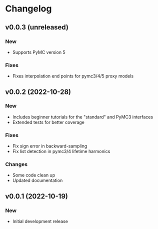Changelog
=========

v0.0.3 (unreleased)
-------------------

### New

- Supports PyMC version 5

### Fixes

- Fixes interpolation end points for pymc3/4/5 proxy models


v0.0.2 (2022-10-28)
-------------------

### New

- Includes beginner tutorials for the "standard" and PyMC3 interfaces
- Extended tests for better coverage

### Fixes

- Fix sign error in backward-sampling
- Fix list detection in pymc3/4 lifetime harmonics

### Changes

- Some code clean up
- Updated documentation


v0.0.1 (2022-10-19)
-------------------

### New

- Initial development release
